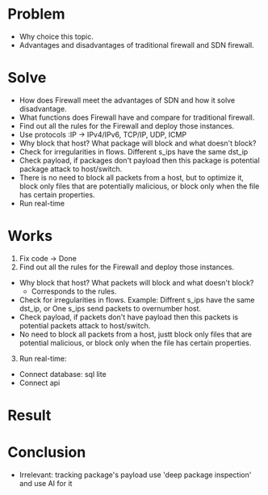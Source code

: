 # Problem
* Why choice this topic.
* Advantages and disadvantages of traditional firewall and SDN firewall.
# Solve
* How does Firewall meet the advantages of SDN and how it solve disadvantage.
* What functions does Firewall have and compare for traditional firewall.
* Find out all the rules for the Firewall and deploy those instances.
* Use protocols :IP -> IPv4/IPv6, TCP/IP, UDP, ICMP
* Why block that host? What package will block and what doesn't block?
* Check for irregularities in flows. Different s\_ips have the same dst\_ip
* Check payload, if packages don't payload then this package is potential package attack to host/switch.
* There is no need to block all packets from a host, but to optimize it, block only files that are potentially malicious, or block only when the file has certain properties.
* Run real-time
# Works
1. Fix code -> Done
2. Find out all the rules for the Firewall and deploy those instances.
  - Why block that host? What packets will block and what doesn't block?
    - Corresponds to the rules.
  - Check for irregularities in flows. Example: Diffrent s_ips have the same dst_ip, or One s_ips send packets to overnumber host.
  - Check payload, if packets don't have payload then this packets is potential packets attack to host/switch.
  - No need to block all packets from a host, justt block only files that are potential malicious, or block only when the file has certain properties.
3. Run real-time:
  - Connect database: sql lite
  - Connect api
# Result
# Conclusion
* Irrelevant: tracking package's payload use 'deep package inspection' and use AI for it

